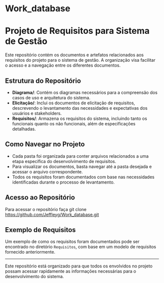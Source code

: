 # Work_database
# Projeto de Requisitos para Sistema de Gestão

Este repositório contém os documentos e artefatos relacionados aos requisitos do projeto para o sistema de gestão. A organização visa facilitar o acesso e a navegação entre os diferentes documentos.

## Estrutura do Repositório

- **Diagrama/**: Contém os diagramas necessários para a compreensão dos casos de uso e arquitetura do sistema.
- **Elicitação/**: Inclui os documentos de elicitação de requisitos, descrevendo o levantamento das necessidades e expectativas dos usuários e stakeholders.
- **Requisitos/**: Armazena os requisitos do sistema, incluindo tanto os funcionais quanto os não funcionais, além de especificações detalhadas.

## Como Navegar no Projeto

- Cada pasta foi organizada para conter arquivos relacionados a uma etapa específica do desenvolvimento de requisitos.
- Para visualizar os documentos, basta navegar até a pasta desejada e acessar o arquivo correspondente.
- Todos os requisitos foram documentados com base nas necessidades identificadas durante o processo de levantamento.

## Acesso ao Repositório
Para acessar o repositório faça git clone https://github.com/Jeffleyg/Work_database.git

## Exemplo de Requisitos

Um exemplo de como os requisitos foram documentados pode ser encontrado no diretório `Requisitos`, com base em um modelo de requisitos fornecido anteriormente.

---

Este repositório está organizado para que todos os envolvidos no projeto possam acessar rapidamente as informações necessárias para o desenvolvimento do sistema.

